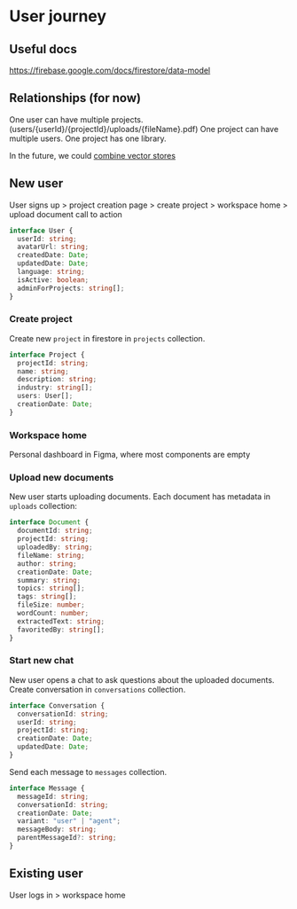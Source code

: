 # User journey

## Useful docs

https://firebase.google.com/docs/firestore/data-model

## Relationships (for now)

One user can have multiple projects. (users/{userId}/{projectId}/uploads/{fileName}.pdf)
One project can have multiple users.
One project has one library.

In the future, we could [combine vector stores](https://python.langchain.com/docs/modules/agents/how_to/agent_vectorstore)

## New user

User signs up > project creation page > create project > workspace home > upload document call to action

```ts
interface User {
  userId: string;
  avatarUrl: string;
  createdDate: Date;
  updatedDate: Date;
  language: string;
  isActive: boolean;
  adminForProjects: string[];
}
```

### Create project

Create new `project` in firestore in `projects` collection.

```ts
interface Project {
  projectId: string;
  name: string;
  description: string;
  industry: string[];
  users: User[];
  creationDate: Date;
}
```

### Workspace home

Personal dashboard in Figma, where most components are empty

### Upload new documents

New user starts uploading documents. Each document has metadata in `uploads` collection:

```ts
interface Document {
  documentId: string;
  projectId: string;
  uploadedBy: string;
  fileName: string;
  author: string;
  creationDate: Date;
  summary: string;
  topics: string[];
  tags: string[];
  fileSize: number;
  wordCount: number;
  extractedText: string;
  favoritedBy: string[];
}
```

### Start new chat

New user opens a chat to ask questions about the uploaded documents. Create conversation in `conversations` collection.

```ts
interface Conversation {
  conversationId: string;
  userId: string;
  projectId: string;
  creationDate: Date;
  updatedDate: Date;
}
```

Send each message to `messages` collection.

```ts
interface Message {
  messageId: string;
  conversationId: string;
  creationDate: Date;
  variant: "user" | "agent";
  messageBody: string;
  parentMessageId?: string;
}
```

## Existing user

User logs in > workspace home
